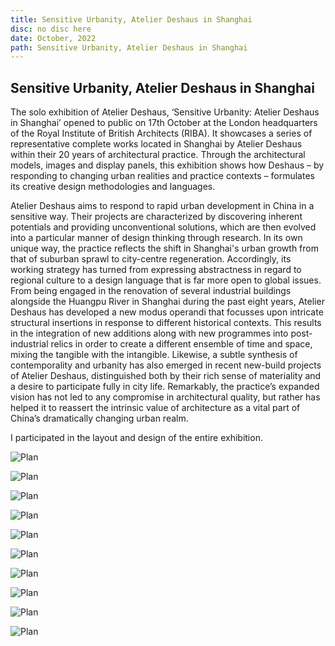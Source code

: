 ```yaml
---
title: Sensitive Urbanity, Atelier Deshaus in Shanghai
disc: no disc here
date: October, 2022
path: Sensitive Urbanity, Atelier Deshaus in Shanghai
---
```

<special>
</special>

## Sensitive Urbanity, Atelier Deshaus in Shanghai


The solo exhibition of Atelier Deshaus, ‘Sensitive Urbanity: Atelier Deshaus in Shanghai’ opened to public on 17th October at the London headquarters of the Royal Institute of British Architects (RIBA). It showcases a series of representative complete works located in Shanghai by Atelier Deshaus within their 20 years of architectural practice. Through the architectural models, images and display panels, this exhibition shows how Deshaus – by responding to changing urban realities and practice contexts – formulates its creative design methodologies and languages.

Atelier Deshaus aims to respond to rapid urban development in China in a sensitive way. Their projects are characterized by discovering inherent potentials and providing unconventional solutions, which are then evolved into a particular manner of design thinking through research. In its own unique way, the practice reflects the shift in Shanghai's urban growth from that of suburban sprawl to city-centre regeneration. Accordingly, its working strategy has turned from expressing abstractness in regard to regional culture to a design language that is far more open to global issues. From being engaged in the renovation of several industrial buildings alongside the Huangpu River in Shanghai during the past eight years, Atelier Deshaus has developed a new modus operandi that focusses upon intricate structural insertions in response to different historical contexts. This results in the integration of new additions along with new programmes into post-industrial relics in order to create a different ensemble of time and space, mixing the tangible with the intangible. Likewise, a subtle synthesis of contemporality and urbanity has also emerged in recent new-build projects of Atelier Deshaus, distinguished both by their rich sense of materiality and a desire to participate fully in city life. Remarkably, the practice’s expanded vision has not led to any compromise in architectural quality, but rather has helped it to reassert the intrinsic value of architecture as a vital part of China’s dramatically changing urban realm.

I participated in the layout and design of the entire exhibition.


![Plan](../images/articles/academic_03/01.jpg)


![Plan](../images/articles/academic_03/02.jpg)


![Plan](../images/articles/academic_03/03.jpg)


![Plan](../images/articles/academic_03/04.jpg)


![Plan](../images/articles/academic_03/05.jpg)


![Plan](../images/articles/academic_03/06.jpg)


![Plan](../images/articles/academic_03/07.jpg)


![Plan](../images/articles/academic_03/08.jpg)


![Plan](../images/articles/academic_03/09.jpg)


![Plan](../images/articles/academic_03/10.jpg)

